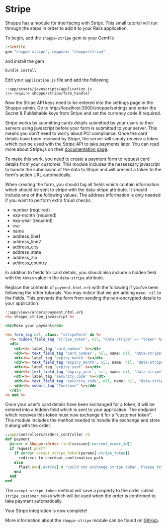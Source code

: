 # Stripe

Shoppe has a module for interfacing with Stripe. This small tutorial will
run through the steps in order to add it to your Rails application.

To begin, add the `shoppe-stripe` gem to your Gemfile

```ruby
::Gemfile
gem "shoppe-stripe", require: "shoppe/stripe"
```

and install the gem

```bash
bundle install
```

Edit your `application.js` file and add the following

```
::app/assets/javascripts/application.js
//= require shoppe/stripe/form_handler
```

Now the Stripe API keys need to be entered into the settings page in the Shoppe admin.
Go to http://localhost:3000/shoppe/settings and enter the Secret & Publishable keys
from Stripe and set the currency code if required.

Stripe works by submitting cards details submitted by your users to their servers using
javascript before your form is submitted to your server. This means you don't need to worry
about PCI compliance. Once the card details have been received by Stripe, the server will
simply receive a token which can be used with the Stripe API to take payments later. You
can read more about Stripe.js on their [documentation page](https://stripe.com/docs/stripe.js).

To make this work, you need to create a payment form to request card details from your
customer. This module includes the nessessary javascript to handle the submission of the
data to Stripe and will present a token to the form's action URL automatically.

When creating the form, you should tag all fields which contain information which should
be sent to stripe with the data-stripe attribute. It should include one of the following 
values. The address information is only needed if you want to perform extra fraud checks.

+ number (required)
+ exp-month (required)
+ exp-year (required)
+ cvc
+ name
+ address_line1
+ address_line2
+ address_city
+ address_state
+ address_zip
+ address_country

In addition to fields for card details, you should also include a hidden field with the
`token` value in the `data-stripe` attribute.

Replace the contents of `payment.html.erb` with the following if you've been following
the other tutorials. You may notice that we are adding `name: nil` to the fields. This 
prevents the form from sending the non-encrypted details to your application.

```rhtml
::app/views/orders/payment.html.erb
<%= shoppe_stripe_javascript %>

<h2>Make your payment</h2>

<%= form_tag nil, class: "stripeForm" do %>
  <%= hidden_field_tag "stripe_token", nil, "data-stripe" => "token" %>
  <dl>
    <dt><%= label_tag 'card_number' %></dt>
    <dd><%= text_field_tag 'card_number', nil, name: nil, "data-stripe" => "number" %></dd>
    <dt><%= label_tag 'expiry_month' %></dt>
    <dd><%= text_field_tag 'expiry_month', nil, name: nil, "data-stripe" => "exp-month" %></dd>
    <dt><%= label_tag 'expiry_year' %></dt>
    <dd><%= text_field_tag 'expiry_year', nil, name: nil, "data-stripe" => "exp-year" %></dd>
    <dt><%= label_tag 'security_code' %></dt>
    <dd><%= text_field_tag 'security_code', nil, name: nil, "data-stripe" => "cvc" %></dd>
    <dd><%= submit_tag "Continue" %></dd>
  </dl>
<% end %>
```

Once your user's card details have been exchanged for a token, it will be entered into 
a hidden field which is sent to your application. The endpoint which receives this token
must now exchange it for a "customer token". This module includes the method needed to
handle the exchange and store it along with the order.

```ruby
::app/controllers/orders_controller.rb
def payment
  @order = Shoppe::Order.find(session[:current_order_id])
  if request.post?
    if @order.accept_stripe_token(params[:stripe_token])
      redirect_to checkout_confirmation_path
    else
      flash.now[:notice] = "Could not exchange Stripe token. Please try again."
    end
  end
end
```

The `accept_stripe_token` method will save a property to the order called
`stripe_customer_token` which will be used when the order is confirmed to take
payment automatically.

Your Stripe integration is now complete!

More information about the `shoppe-stripe` module can be found on [GitHub](https://github.com/tryshoppe/shoppe-stripe).
